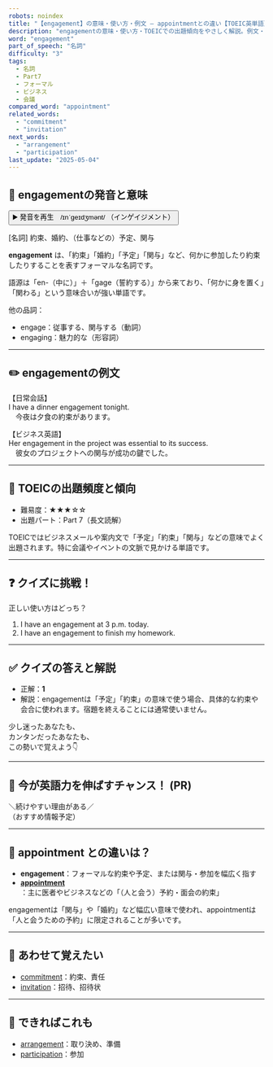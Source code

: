 ```yaml
---
robots: noindex
title: "【engagement】の意味・使い方・例文 ― appointmentとの違い【TOEIC英単語】"
description: "engagementの意味・使い方・TOEICでの出題傾向をやさしく解説。例文・クイズ付きでappointmentとの違いもわかりやすく学べます。"
word: "engagement"
part_of_speech: "名詞"
difficulty: "3"
tags:
  - 名詞
  - Part7
  - フォーマル
  - ビジネス
  - 会議
compared_word: "appointment"
related_words:
  - "commitment"
  - "invitation"
next_words:
  - "arrangement"
  - "participation"
last_update: "2025-05-04"
---
```


## 🔰 engagementの発音と意味

<button class="play-audio" onclick="playTTS('engagement')">
  <span class="play-audio-main">
    ▶️ 発音を再生　/ɪnˈɡeɪdʒmənt/
  </span>
  <span class="play-audio-sub">
    （インゲイジメント）
  </span>
</button>

[名詞] 約束、婚約、（仕事などの）予定、関与

**engagement** は、「約束」「婚約」「予定」「関与」など、何かに参加したり約束したりすることを表すフォーマルな名詞です。

語源は「en-（中に）」＋「gage（誓約する）」から来ており、「何かに身を置く」「関わる」という意味合いが強い単語です。

他の品詞：  
- engage：従事する、関与する（動詞）
- engaging：魅力的な（形容詞）

---

## ✏️ engagementの例文

【日常会話】  
I have a dinner engagement tonight.  
　今夜は夕食の約束があります。

【ビジネス英語】  
Her engagement in the project was essential to its success.  
　彼女のプロジェクトへの関与が成功の鍵でした。

---

## 🎯 TOEICの出題頻度と傾向

- 難易度：★★★☆☆
- 出題パート：Part 7（長文読解）

TOEICではビジネスメールや案内文で「予定」「約束」「関与」などの意味でよく出題されます。特に会議やイベントの文脈で見かける単語です。

---

## ❓ クイズに挑戦！

正しい使い方はどっち？

1. I have an engagement at 3 p.m. today.  
2. I have an engagement to finish my homework.

---

## ✅ クイズの答えと解説

- 正解：**1**
- 解説：engagementは「予定」「約束」の意味で使う場合、具体的な約束や会合に使われます。宿題を終えることには通常使いません。

少し迷ったあなたも、  
カンタンだったあなたも、  
この勢いで覚えよう👇️

---

## 🚀 今が英語力を伸ばすチャンス！ (PR)

<div class="info-center">
＼続けやすい理由がある／<br>  
（おすすめ情報予定）
</div>

---

## 🤔  appointment との違いは？

- **engagement**：フォーマルな約束や予定、または関与・参加を幅広く指す
- **[appointment](/appointment)**：主に医者やビジネスなどの「（人と会う）予約・面会の約束」

engagementは「関与」や「婚約」など幅広い意味で使われ、appointmentは「人と会うための予約」に限定されることが多いです。

---

## 🧩 あわせて覚えたい

- [commitment](/commitment)：約束、責任
- [invitation](/invitation)：招待、招待状

---

## 📖 できればこれも

- [arrangement](/arrangement)：取り決め、準備
- [participation](/participation)：参加

<!-- cvid: aid02_bid49 -->
